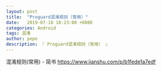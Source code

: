 ```yaml
---
layout: post
title:  "Proguard混淆规则（常用）"
date:   2019-07-18 18:23:00 +0800
categories: Android
tags: 混淆
author: pepe
description: 『 Proguard混淆规则（常用） 』
---
```



 
混淆规则(常用) - 简书
https://www.jianshu.com/p/b1fede1a7edf